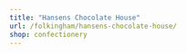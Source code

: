 ```yaml
---
title: "Hansens Chocolate House"
url: /folkingham/hansens-chocolate-house/
shop: confectionery
---
```


